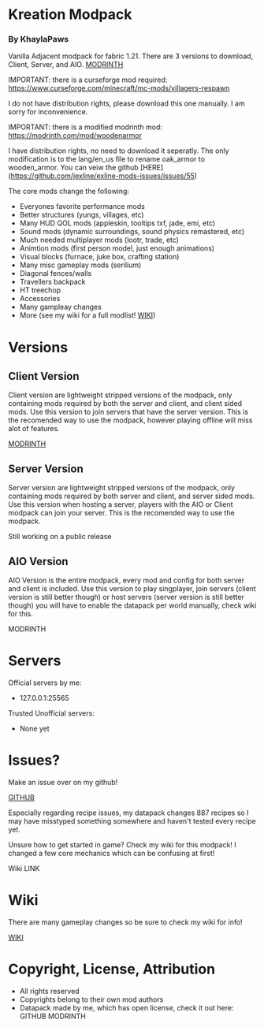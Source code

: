 # Kreation Modpack
### By KhaylaPaws
Vanilla Adjacent modpack for fabric 1.21. There are 3 versions to download, Client, Server, and AIO. [MODRINTH](https://modrinth.com/modpack/kreationmodpack)

IMPORTANT: there is a curseforge mod required: https://www.curseforge.com/minecraft/mc-mods/villagers-respawn

I do not have distribution rights, please download this one manually. I am sorry for inconvenience.

IMPORTANT: there is a modified modrinth mod: https://modrinth.com/mod/woodenarmor

I have distribution rights, no need to download it seperatly. The only modification is to the lang/en_us file to rename oak_armor to wooden_armor. You can veiw the github [HERE] (https://github.com/jexline/exline-mods-issues/issues/55)

The core mods change the following:
- Everyones favorite performance mods
- Better structures (yungs, villages, etc)
- Many HUD QOL mods (appleskin, tooltips txf, jade, emi, etc)
- Sound mods (dynamic surroundings, sound physics remastered, etc)
- Much needed multiplayer mods (lootr, trade, etc)
- Animtion mods (first person model, just enough animations)
- Visual blocks (furnace, juke box, crafting station)
- Many misc gameplay mods (serilium)
- Diagonal fences/walls
- Travellers backpack
- HT treechop
- Accessories
- Many gampleay changes
- More (see my wiki for a full modlist! [WIKI](https://github.com/KhaylaPaws/KreationsModpack/blob/main/WIKI.md))

# Versions

## Client Version
Client version are lightweight stripped versions of the modpack, only containing mods required by both the server and client, and client sided mods. Use this version to join servers that have the server version. This is the recomended way to use the modpack, however playing offline will miss alot of features.

[MODRINTH](https://modrinth.com/modpack/kreationmodpack/version/aQmghV7w)

## Server Version
Server version are lightweight stripped versions of the modpack, only containing mods required by both server and client, and server sided mods. Use this version when hosting a server, players with the AIO or Client modpack can join your server. This is the recomended way to use the modpack.

Still working on a public release

## AIO Version
AIO Version is the entire modpack, every mod and config for both server and client is included. Use this version to play singplayer, join servers (client version is still better though) or host servers (server version is still better though) you will have to enable the datapack per world manually, check wiki for this.

MODRINTH

# Servers
Official servers by me: 
- 127.0.0.1:25565

Trusted Unofficial servers:
- None yet

# Issues?
Make an issue over on my github!

[GITHUB](https://github.com/KhaylaPaws/KreationsModpack/issues)

Especially regarding recipe issues, my datapack changes 887 recipes so I may have misstyped something somewhere and haven't tested every recipe yet.

Unsure how to get started in game? Check my wiki for this modpack! I changed a few core mechanics which can be confusing at first!

Wiki LINK

# Wiki
There are many gameplay changes so be sure to check my wiki for info!

[WIKI](https://github.com/KhaylaPaws/KreationsModpack/blob/main/WIKI.md)

# Copyright, License, Attribution
- All rights reserved
- Copyrights belong to their own mod authors
- Datapack made by me, which has open license, check it out here: GITHUB MODRINTH

